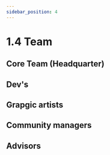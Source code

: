 ```yaml
---
sidebar_position: 4
---
```


# 1.4 Team

## Core Team (Headquarter)

## Dev's

## Grapgic artists

## Community managers

## Advisors
